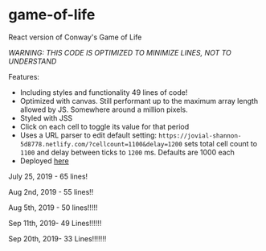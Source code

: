 # game-of-life

React version of Conway's Game of Life

_WARNING: THIS CODE IS OPTIMIZED TO MINIMIZE LINES, NOT TO UNDERSTAND_

Features:

-   Including styles and functionality 49 lines of code!
-   Optimized with canvas. Still performant up to the maximum array length
    allowed by JS. Somewhere around a million pixels.
-   Styled with JSS
-   Click on each cell to toggle its value for that period
-   Uses a URL parser to edit default setting:
    `https://jovial-shannon-5d8778.netlify.com/?cellcount=1100&delay=1200` sets
    total cell count to `1100` and delay between ticks to `1200` ms. Defaults
    are 1000 each
-   Deployed
    [here](https://jovial-shannon-5d8778.netlify.com/?cellcount=11000&delay=100)

July 25, 2019 - 65 lines!

Aug 2nd, 2019 - 55 lines!!

Aug 5th, 2019 - 50 lines!!!!!

Sep 11th, 2019- 49 Lines!!!!!!

Sep 20th, 2019- 33 Lines!!!!!!!
